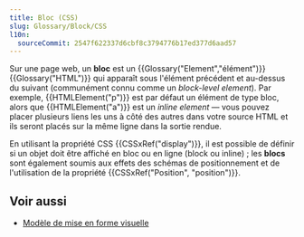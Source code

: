 ```yaml
---
title: Bloc (CSS)
slug: Glossary/Block/CSS
l10n:
  sourceCommit: 2547f622337d6cbf8c3794776b17ed377d6aad57
---
```


Sur une page web, un **bloc** est un {{Glossary("Element","élément")}} {{Glossary("HTML")}} qui apparaît sous l'élément précédent et au-dessus du suivant (communément connu comme un _block-level element_). Par exemple, {{HTMLElement("p")}} est par défaut un élément de type bloc, alors que {{HTMLElement("a")}} est un _inline element_ — vous pouvez placer plusieurs liens les uns à côté des autres dans votre source HTML et ils seront placés sur la même ligne dans la sortie rendue.

En utilisant la propriété CSS {{CSSxRef("display")}}, il est possible de définir si un objet doit être affiché en bloc ou en ligne (block ou inline)&nbsp;; les **blocs** sont également soumis aux effets des schémas de positionnement et de l'utilisation de la propriété {{CSSxRef("Position", "position")}}.

## Voir aussi

- [Modèle de mise en forme visuelle](/fr/docs/Web/CSS/CSS_display/Visual_formatting_model)
